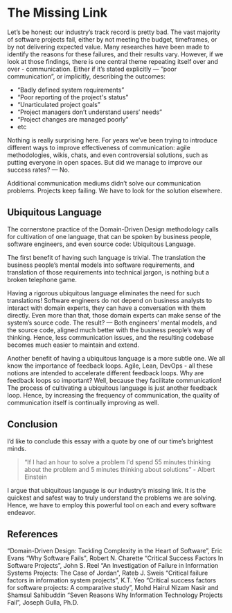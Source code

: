 # The Missing Link

Let’s be honest: our industry’s track record is pretty bad. The vast majority of software projects fail, either by not meeting the budget, timeframes, or by not delivering expected value. Many researches have been made to identify the reasons for these failures, and their results vary. However, if we look at those findings, there is one central theme repeating itself over and over - communication. Either if it’s stated explicitly — “poor communication”, or implicitly, describing the outcomes:

* “Badly defined system requirements”
* “Poor reporting of the project's status”
* “Unarticulated project goals”
* “Project managers don’t understand users’ needs”
* “Project changes are managed poorly”
* etc

Nothing is really surprising here. For years we’ve been trying to introduce different ways to improve effectiveness of communication: agile methodologies, wikis, chats, and even controversial solutions, such as putting everyone in open spaces. But did we manage to improve our success rates? — No. 

Additional communication mediums didn’t solve our communication problems. Projects keep failing. We have to look for the solution elsewhere.

## Ubiquitous Language

The cornerstone practice of the Domain-Driven Design methodology calls for cultivation of one language, that can be spoken by business people, software engineers, and even source code: Ubiquitous Language.

The first benefit of having such language is trivial. The translation the business people’s mental models into software requirements, and translation of those requirements into technical jargon, is nothing but a broken telephone game.

Having a rigorous ubiquitous language eliminates the need for such translations! Software engineers do not depend on business analysts to interact with domain experts, they can have a conversation with them directly. Even more than that, those domain experts can make sense of the system’s source code. The result? — Both engineers’ mental models, and the source code, aligned much better with the business people’s way of thinking. Hence, less communication issues, and the resulting codebase becomes much easier to maintain and extend.

Another benefit of having a ubiquitous language is a more subtle one. We all know the importance of feedback loops. Agile, Lean, DevOps - all these notions are intended to accelerate different feedback loops. Why are feedback loops so important? Well, because they facilitate communication! The process of cultivating a ubiquitous language is just another feedback loop.     Hence, by increasing the frequency of communication, the quality of communication itself is continually improving as well.

## Conclusion

I’d like to conclude this essay with a quote by one of our time’s brightest minds.

> “If I had an hour to solve a problem I'd spend 55 minutes thinking about  the problem and 5 minutes thinking about solutions” - Albert Einstein

I argue that ubiquitous language is our industry’s missing link. It is the quickest and safest way to truly understand the problems we are solving. Hence, we have to employ this powerful tool on each and every software endeavor.

## References

“Domain-Driven Design: Tackling Complexity in the Heart of Software”, Eric Evans
“Why Software Fails", Robert N. Charette
“Critical Success Factors In Software Projects”, John S. Reel
“An Investigation of Failure in Information Systems Projects: The Case of Jordan”, Rateb J. Sweis
“Critical failure factors in information system projects”, K.T. Yeo
“Critical success factors for software projects: A comparative study”, Mohd Hairul Nizam Nasir and Shamsul Sahibuddin
“Seven Reasons Why Information Technology Projects Fail”, Joseph Gulla, Ph.D.
